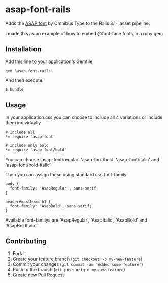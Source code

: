 # asap-font-rails

Adds the [ASAP font](http://www.fontsquirrel.com/fonts/asap) by Omnibus Type to the Rails 3.1+ asset pipeline.

I made this as an example of how to embed @font-face fonts in a ruby gem

## Installation

Add this line to your application's Gemfile:

    gem 'asap-font-rails'

And then execute:

    $ bundle

## Usage

In your application.css you can choose to include all 4 variations or include them individually

    # Include all
    *= require 'asap-font'

    # Include only bold
    *= require 'asap-font/bold'
    
You can choose 'asap-font/regular' 'asap-font/bold' 'asap-font/italic' and 'asap-font/bold-italic'

Then you can assign these using standard css font-family

    body {
      font-family: 'AsapRegular', sans-serif;
    }
    
    header#masthead h1 {
      font-family: 'AsapBold', sans-serif;
    }

Available font-familys are 'AsapRegular', 'AsapItalic', 'AsapBold' and 'AsapBoldItalic'

## Contributing

1. Fork it
2. Create your feature branch (`git checkout -b my-new-feature`)
3. Commit your changes (`git commit -am 'Added some feature'`)
4. Push to the branch (`git push origin my-new-feature`)
5. Create new Pull Request
